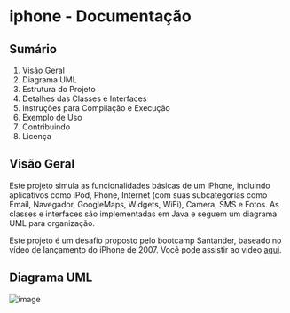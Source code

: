 # iphone - Documentação
## Sumário
1. Visão Geral
2. Diagrama UML
3. Estrutura do Projeto
4. Detalhes das Classes e Interfaces
5. Instruções para Compilação e Execução
6. Exemplo de Uso
7. Contribuindo
8. Licença

## Visão Geral
Este projeto simula as funcionalidades básicas de um iPhone, incluindo aplicativos como iPod, Phone, Internet (com suas subcategorias como Email, Navegador, GoogleMaps, Widgets, WiFi), Camera, SMS e Fotos. As classes e interfaces são implementadas em Java e seguem um diagrama UML para organização.

Este projeto é um desafio proposto pelo bootcamp Santander, baseado no vídeo de lançamento do iPhone de 2007. Você pode assistir ao vídeo [aqui](https://www.youtube.com/watch?v=9ou608QQRq8&ab_channel=TuchilaRino).

## Diagrama UML
![image](https://github.com/lluismarcello333/iphone/assets/98034550/d2f1bad7-639c-47fa-be3e-4e32b1964e27)
